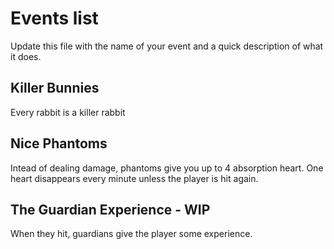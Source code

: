 # Events list

Update this file with the name of your event and a quick description of what it does.


## Killer Bunnies
Every rabbit is a killer rabbit

## Nice Phantoms
Intead of dealing damage, phantoms give you up to 4 absorption heart. One heart disappears every minute unless the player is hit again.

## The Guardian Experience - WIP
When they hit, guardians give the player some experience.
